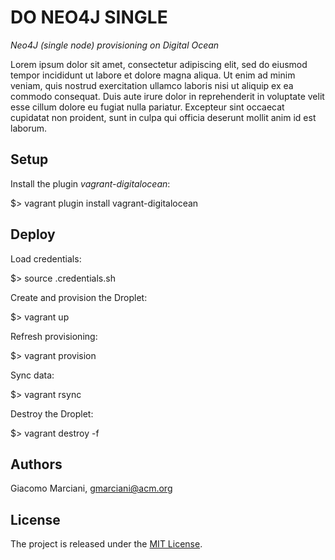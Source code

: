 # DO NEO4J SINGLE

*Neo4J (single node) provisioning on Digital Ocean*

Lorem ipsum dolor sit amet, consectetur adipiscing elit, sed do eiusmod tempor incididunt ut labore et dolore magna aliqua.
Ut enim ad minim veniam, quis nostrud exercitation ullamco laboris nisi ut aliquip ex ea commodo consequat.
Duis aute irure dolor in reprehenderit in voluptate velit esse cillum dolore eu fugiat nulla pariatur.
Excepteur sint occaecat cupidatat non proident, sunt in culpa qui officia deserunt mollit anim id est laborum.


## Setup
Install the plugin *vagrant-digitalocean*:

  $> vagrant plugin install vagrant-digitalocean


## Deploy
Load credentials:

  $> source .credentials.sh

Create and provision the Droplet:

  $> vagrant up

Refresh provisioning:

  $> vagrant provision

Sync data:

  $> vagrant rsync

Destroy the Droplet:

  $> vagrant destroy -f


## Authors
Giacomo Marciani, [gmarciani@acm.org](mailto:gmarciani@acm.org)


## License
The project is released under the [MIT License](https://opensource.org/licenses/MIT).
